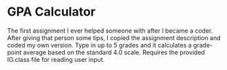 # GPA Calculator
The first assignment I ever helped someone with after I became a coder. After giving that person some tips, I copied the assignment description and coded my own version.
Type in up to 5 grades and it calculates a grade-point average based on the standard 4.0 scale.
Requires the provided IO.class file for reading user input.